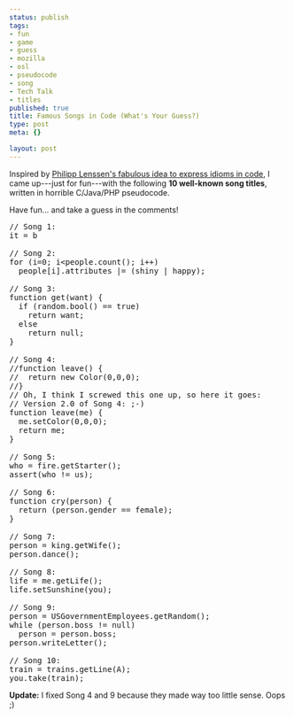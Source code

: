 ```yaml
--- 
status: publish
tags: 
- fun
- game
- guess
- mozilla
- osl
- pseudocode
- song
- Tech Talk
- titles
published: true
title: Famous Songs in Code (What's Your Guess?)
type: post
meta: {}

layout: post
---
```

Inspired by <a href="http://blogoscoped.com/archive/2008-02-21-n41.html">Philipp Lenssen's fabulous idea to express idioms in code</a>, I came up---just for fun---with the following <strong>10 well-known song titles</strong>, written in horrible C/Java/PHP pseudocode.

Have fun... and take a guess in the comments!

<pre>
// Song 1:
it = b

// Song 2:
for (i=0; i&lt;people.count(); i++)
  people[i].attributes |= (shiny | happy);

// Song 3:
function get(want) {
  if (random.bool() == true)
    return want;
  else
    return null;
}

// Song 4:
//function leave() {
//  return new Color(0,0,0);
//}
// Oh, I think I screwed this one up, so here it goes:
// Version 2.0 of Song 4: ;-)
function leave(me) {
  me.setColor(0,0,0);
  return me;
}

// Song 5:
who = fire.getStarter();
assert(who != us);

// Song 6:
function cry(person) {
  return (person.gender == female);
}

// Song 7:
person = king.getWife();
person.dance();

// Song 8:
life = me.getLife();
life.setSunshine(you);

// Song 9:
person = USGovernmentEmployees.getRandom();
while (person.boss != null)
  person = person.boss;
person.writeLetter();

// Song 10:
train = trains.getLine(A);
you.take(train);
</pre>

<strong>Update:</strong> I fixed Song 4 and 9 because they made way too little sense. Oops ;)
